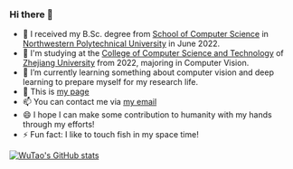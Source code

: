 ### Hi there 👋

<!--
**WuTao-CS/WuTao-CS** is a ✨ _special_ ✨ repository because its `README.md` (this file) appears on your GitHub profile.

Here are some ideas to get you started:
-->
- 🔭 I received my B.Sc. degree from [School of Computer Science](https://jsj.nwpu.edu.cn/) in [Northwestern Polytechnical University](https://www.nwpu.edu.cn/) in June 2022. 
- 🔭 I'm studying at the [College of Computer Science and Technology](http://www.cs.zju.edu.cn/) of [Zhejiang University](https://www.zju.edu.cn/) from 2022, majoring in Computer Vision.
- 🌱 I’m currently learning something about computer vision and deep learning to prepare myself for my research life.
- 💬 This is [my page](https://wutao-cs.github.io/)
- 📫 You can contact me via [my email](mailto:taowucs@qq.com)
- 😄 I hope I can make some contribution to humanity with my hands through my efforts!
- ⚡ Fun fact: I like to touch fish in my space time!

[![WuTao's GitHub stats](https://github-readme-stats.vercel.app/api?username=wutao-cs&show_icons=true&theme=highcontrast)](https://github.com/wutao-cs/github-readme-stats)
